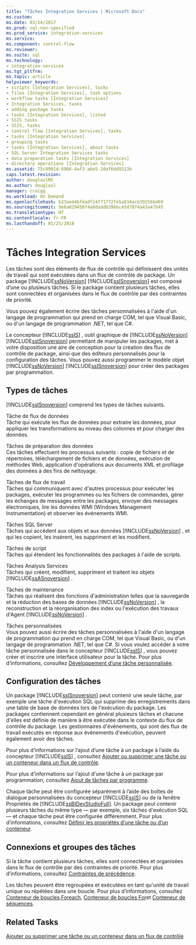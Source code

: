 ```yaml
---
title: "Tâches Integration Services | Microsoft Docs"
ms.custom: 
ms.date: 03/14/2017
ms.prod: sql-non-specified
ms.prod_service: integration-services
ms.service: 
ms.component: control-flow
ms.reviewer: 
ms.suite: sql
ms.technology:
- integration-services
ms.tgt_pltfrm: 
ms.topic: article
helpviewer_keywords:
- scripts [Integration Services], tasks
- files [Integration Services], task options
- workflow tasks [Integration Services]
- Integration Services, tasks
- adding package tasks
- tasks [Integration Services], listed
- SSIS tasks
- SSIS, tasks
- control flow [Integration Services], tasks
- tasks [Integration Services]
- grouping tasks
- tasks [Integration Services], about tasks
- SQL Server Integration Services tasks
- data preparation tasks [Integration Services]
- directory operations [Integration Services]
ms.assetid: 75c8901d-6966-4af3-abe5-10af6dd9313b
caps.latest.revision: 
author: douglaslMS
ms.author: douglasl
manager: craigg
ms.workload: On Demand
ms.openlocfilehash: b33ae44bfdadf24771772fe5a834acb39256b469
ms.sourcegitcommit: 9e6a029456f4a8daddb396bc45d7874a43a47b45
ms.translationtype: HT
ms.contentlocale: fr-FR
ms.lasthandoff: 01/25/2018
---
```

# <a name="integration-services-tasks"></a>Tâches Integration Services
  Les tâches sont des éléments de flux de contrôle qui définissent des unités de travail qui sont exécutées dans un flux de contrôle de package. Un package [!INCLUDE[ssNoVersion](../../includes/ssnoversion-md.md)] [!INCLUDE[ssISnoversion](../../includes/ssisnoversion-md.md)] est composé d’une ou plusieurs tâches. Si le package contient plusieurs tâches, elles sont connectées et organisées dans le flux de contrôle par des contraintes de priorité.  
  
 Vous pouvez également écrire des tâches personnalisées à l'aide d'un langage de programmation qui prend en charge COM, tel que Visual Basic, ou d'un langage de programmation .NET, tel que C#.  
  
 Le concepteur [!INCLUDE[ssIS](../../includes/ssis-md.md)] , outil graphique de [!INCLUDE[ssNoVersion](../../includes/ssnoversion-md.md)] [!INCLUDE[ssISnoversion](../../includes/ssisnoversion-md.md)] permettant de manipuler les packages, met à votre disposition une aire de conception pour la création des flux de contrôle de package, ainsi que des éditeurs personnalisés pour la configuration des tâches. Vous pouvez aussi programmer le modèle objet [!INCLUDE[ssNoVersion](../../includes/ssnoversion-md.md)] [!INCLUDE[ssISnoversion](../../includes/ssisnoversion-md.md)] pour créer des packages par programmation.  
  
## <a name="types-of-tasks"></a>Types de tâches  
 [!INCLUDE[ssISnoversion](../../includes/ssisnoversion-md.md)] comprend les types de tâches suivants.  
  
 Tâche de flux de données  
 Tâche qui exécute les flux de données pour extraire les données, pour appliquer les transformations au niveau des colonnes et pour charger des données.  
  
 Tâches de préparation des données  
 Ces tâches effectuent les processus suivants : copie de fichiers et de répertoires, téléchargement de fichiers et de données, exécution de méthodes Web, application d'opérations aux documents XML et profilage des données à des fins de nettoyage.  
  
 Tâches de flux de travail  
 Tâches qui communiquent avec d'autres processus pour exécuter les packages, exécuter les programmes ou les fichiers de commandes, gérer les échanges de messages entre les packages, envoyer des messages électroniques, lire les données WMI (Windows Management Instrumentation) et observer les événements WMI.  
  
 Tâches SQL Server  
 Tâches qui accèdent aux objets et aux données [!INCLUDE[ssNoVersion](../../includes/ssnoversion-md.md)] , et qui les copient, les insèrent, les suppriment et les modifient.  
  
 Tâches de script  
 Tâches qui étendent les fonctionnalités des packages à l'aide de scripts.  
  
 Tâches Analysis Services  
 Tâches qui créent, modifient, suppriment et traitent les objets [!INCLUDE[ssASnoversion](../../includes/ssasnoversion-md.md)] .  
  
 Tâches de maintenance  
 Tâches qui réalisent des fonctions d'administration telles que la sauvegarde et la réduction des bases de données [!INCLUDE[ssNoVersion](../../includes/ssnoversion-md.md)] , la reconstruction et la réorganisation des index ou l'exécution des travaux d'Agent [!INCLUDE[ssNoVersion](../../includes/ssnoversion-md.md)] .  
  
 Tâches personnalisées  
 Vous pouvez aussi écrire des tâches personnalisées à l'aide d'un langage de programmation qui prend en charge COM, tel que Visual Basic, ou d'un langage de programmation .NET, tel que C#. Si vous voulez accéder à votre tâche personnalisée dans le concepteur [!INCLUDE[ssIS](../../includes/ssis-md.md)] , vous pouvez créer et inscrire une interface utilisateur pour la tâche. Pour plus d’informations, consultez [Développement d’une tâche personnalisée](../../integration-services/extending-packages-custom-objects/task/developing-a-custom-task.md).  
  
## <a name="configuration-of-tasks"></a>Configuration des tâches  
 Un package [!INCLUDE[ssISnoversion](../../includes/ssisnoversion-md.md)] peut contenir une seule tâche, par exemple une tâche d'exécution SQL qui supprime des enregistrements dans une table de base de données lors de l'exécution du package. Les packages contiennent cependant en général plusieurs tâches et chacune d'elles est définie de manière à être exécutée dans le contexte du flux de contrôle du package. Les gestionnaires d'événements, qui sont des flux de travail exécutés en réponse aux événements d'exécution, peuvent également avoir des tâches.  
  
 Pour plus d’informations sur l’ajout d’une tâche à un package à l’aide du concepteur [!INCLUDE[ssIS](../../includes/ssis-md.md)] , consultez [Ajouter ou supprimer une tâche ou un conteneur dans un flux de contrôle](../../integration-services/control-flow/add-or-delete-a-task-or-a-container-in-a-control-flow.md).  
  
 Pour plus d’informations sur l’ajout d'une tâche à un package par programmation, consultez [Ajout de tâches par programme](../../integration-services/building-packages-programmatically/adding-tasks-programmatically.md).  
  
 Chaque tâche peut être configurée séparément à l’aide des boîtes de dialogue personnalisées du concepteur [!INCLUDE[ssIS](../../includes/ssis-md.md)] ou de la fenêtre Propriétés de [!INCLUDE[ssBIDevStudioFull](../../includes/ssbidevstudiofull-md.md)]. Un package peut contenir plusieurs tâches du même type — par exemple, six tâches d'exécution SQL — et chaque tâche peut être configurée différemment. Pour plus d’informations, consultez [Définir les propriétés d’une tâche ou d’un conteneur](http://msdn.microsoft.com/library/52d47ca4-fb8c-493d-8b2b-48bb269f859b).  
  
## <a name="tasks-connections-and-groups"></a>Connexions et groupes des tâches  
 Si la tâche contient plusieurs tâches, elles sont connectées et organisées dans le flux de contrôle par des contraintes de priorité. Pour plus d’informations, consultez [Contraintes de précédence](../../integration-services/control-flow/precedence-constraints.md).  
  
 Les tâches peuvent être regroupées et exécutées en tant qu'unité de travail unique ou répétées dans une boucle. Pour plus d’informations, consultez [Conteneur de boucles Foreach](../../integration-services/control-flow/foreach-loop-container.md), [Conteneur de boucles For](../../integration-services/control-flow/for-loop-container.md)et [Conteneur de séquences](../../integration-services/control-flow/sequence-container.md).  
  
## <a name="related-tasks"></a>Related Tasks  
 [Ajouter ou supprimer une tâche ou un conteneur dans un flux de contrôle](../../integration-services/control-flow/add-or-delete-a-task-or-a-container-in-a-control-flow.md)  
  
  
